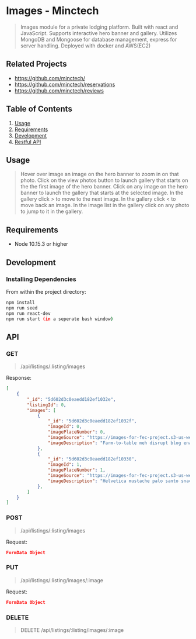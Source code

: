 # Images - Minctech

> Images module for a private lodging platform. Built with react and JavaScript. Supports interactive hero banner and gallery.
> Utilizes MongoDB and Mongoose for database management, express for server handling.
> Deployed with docker and AWS(EC2)

## Related Projects

  - https://github.com/minctech/
  - https://github.com/minctech/reservations
  - https://github.com/minctech/reviews

## Table of Contents

1. [Usage](#Usage)
2. [Requirements](#requirements)
3. [Development](#development)
4. [Restful API](#API)

## Usage

> Hover over image an image on the hero banner to zoom in on that photo.
> Click on the view photos button to launch gallery that starts on the the first image of the hero banner.
> Click on any image on the hero banner to launch the gallery that starts at the selected image.
> In the gallery click >  to move to the next image.
> In the gallery click < to move back an image.
> In the image list in the gallery click on any photo to jump to it in the gallery.


## Requirements

- Node 10.15.3 or higher

## Development

### Installing Dependencies

From within the project directory:

```sh
npm install
npm run seed
npm run react-dev
npm run start (in a seperate bash window)
```

## API

### GET
> /api/listings/:listing/images

Response:
```json
[
    {
        "_id": "5d602d3c0eaedd182ef1032e",
        "listingId": 0,
        "images": [
            {
                "_id": "5d602d3c0eaedd182ef1032f",
                "imageId": 0,
                "imagePlaceNumber": 0,
                "imageSource": "https://images-for-fec-project.s3-us-west-1.amazonaws.com/67.jpg",
                "imageDescription": "Farm-to-table meh disrupt blog enamel pin gentrify slow-carb direct."
            },
            {
                "_id": "5d602d3c0eaedd182ef10330",
                "imageId": 1,
                "imagePlaceNumber": 1,
                "imageSource": "https://images-for-fec-project.s3-us-west-1.amazonaws.com/41.jpg",
                "imageDescription": "Helvetica mustache palo santo snackwave synth selfies vaporware."
            },
        ]
    }
]
```

### POST
> /api/listings/:listing/images

Request:
```json
FormData Object
```
### PUT
> /api/listings/:listing/images/:image

Request:
```json
FormData Object
```

### DELETE
> DELETE /api/listings/:listing/images/:image


